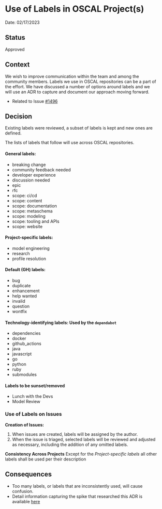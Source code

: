 # Use of Labels in OSCAL Project(s)

Date: 02/17/2023

## Status

Approved

## Context

We wish to improve communication within the team and among the community members. Labels we use in OSCAL repositories can be a part of the effort.  We have discussed a number of options around labels and we will use an ADR to capture and document our approach moving forward.

- Related to Issue [#1496](https://github.com/usnistgov/OSCAL/issues/1496)

## Decision

Existing labels were reviewed, a subset of labels is kept and new ones are defined.

The lists of labels that follow will use across OSCAL repositories.

#### General labels:

- breaking change
- community feedback needed
- developer experience
- discussion needed
- epic
- rfc
- scope: ci/cd
- scope: content
- scope: documentation
- scope: metaschema
- scope: modeling
- scope: tooling and APIs
- scope: website

#### Project-specific labels:

- model engineering
- research
- profile resolution

#### Default (GH) labels:

- bug
- duplicate
- enhancement
- help wanted
- invalid
- question
- wontfix

#### Technology-identifying labels: Used by the ```dependabot```

- dependencies
- docker
- github_actions
- java
- javascript
- go
- python
- ruby
- submodules


#### Labels to be sunset/removed

- Lunch with the Devs
- Model Review 

### Use of Labels on Issues

**Creation of Issues:**

1. When issues are created, labels will be assigned by the author.
2. When the issue is triaged, selected labels will be reviewed and adjusted as necessary, including the addition of any omitted labels.

**Consistency Across Projects**
Except for the _Project-specific labels_ all other labels shall be used per their description


## Consequences

- Too many labels, or labels that are inconsistently used, will cause confusion.
- Detail information capturing the spike that researched this ADR is available [here](https://hackmd.io/UrSjUKGiQRuiA2VJLG-Mpg)
